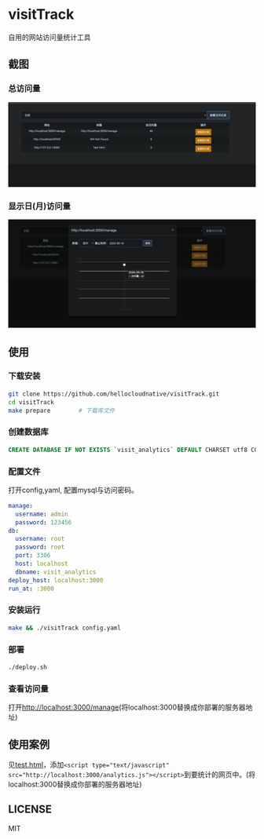 # visitTrack
自用的网站访问量统计工具

## 截图
### 总访问量
![screenshot](./img.png)
### 显示日(月)访问量
![screenshot2](./img2.png)

## 使用
### 下载安装
``` sh
git clone https://github.com/hellocloudnative/visitTrack.git
cd visitTrack
make prepare 		# 下载库文件
```

### 创建数据库
``` sql
CREATE DATABASE IF NOT EXISTS `visit_analytics` DEFAULT CHARSET utf8 COLLATE utf8_general_ci;
```

### 配置文件
打开config,yaml, 配置mysql与访问密码。
``` yaml
manage:
  username: admin
  password: 123456
db:
  username: root
  password: root
  port: 3306
  host: localhost
  dbname: visit_analytics
deploy_host: localhost:3000
run_at: :3000
```

### 安装运行
``` sh
make && ./visitTrack config.yaml
```

### 部署
``` sh
./deploy.sh
```

### 查看访问量
打开[http://localhost:3000/manage](http://localhost:3000/manage)(将localhost:3000替换成你部署的服务器地址)

## 使用案例
见[test.html](./www/test.html)，添加`<script type="text/javascript" src="http://localhost:3000/analytics.js"></script>`到要统计的网页中。(将localhost:3000替换成你部署的服务器地址)

## LICENSE
MIT
